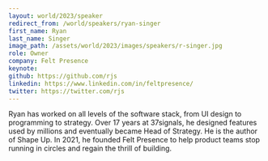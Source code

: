 ```yaml
---
layout: world/2023/speaker
redirect_from: /world/speakers/ryan-singer
first_name: Ryan
last_name: Singer
image_path: /assets/world/2023/images/speakers/r-singer.jpg
role: Owner
company: Felt Presence
keynote:
github: https://github.com/rjs
linkedin: https://www.linkedin.com/in/feltpresence/
twitter: https://twitter.com/rjs
---
```


Ryan has worked on all levels of the software stack, from UI design to programming to strategy. Over 17 years at 37signals, he designed features used by millions and eventually became Head of Strategy. He is the author of Shape Up. In 2021, he founded Felt Presence to help product teams stop running in circles and regain the thrill of building.
